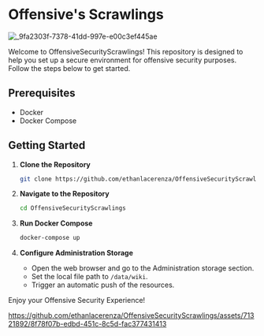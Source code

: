 # Offensive's Scrawlings 


![_9fa2303f-7378-41dd-997e-e00c3ef445ae](https://github.com/ethanlacerenza/OffensiveScrawlings/assets/71321892/88b3c627-f785-42b2-8925-fd4f087c6b21)

Welcome to OffensiveSecurityScrawlings! This repository is designed to help you set up a secure environment for offensive security purposes. Follow the steps below to get started.

## Prerequisites
- Docker
- Docker Compose

## Getting Started
1. **Clone the Repository**
    ```bash
    git clone https://github.com/ethanlacerenza/OffensiveSecurityScrawlings.git
    ```

2. **Navigate to the Repository**
    ```bash
    cd OffensiveSecurityScrawlings
    ```

3. **Run Docker Compose**
    ```bash
    docker-compose up
    ```

4. **Configure Administration Storage**
   - Open the web browser and go to the Administration storage section.
   - Set the local file path to `/data/wiki`.
   - Trigger an automatic push of the resources.

Enjoy your Offensive Security Experience!


https://github.com/ethanlacerenza/OffensiveSecurityScrawlings/assets/71321892/8f78f07b-edbd-451c-8c5d-fac377431413

